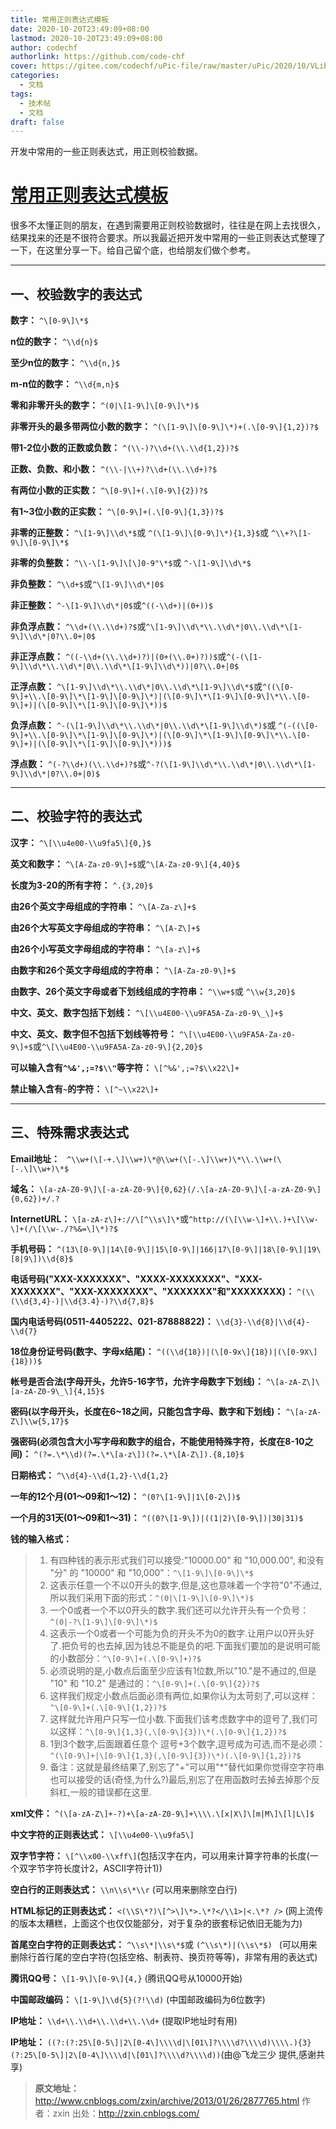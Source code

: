 ```yaml
---
title: 常用正则表达式模板
date: 2020-10-20T23:49:09+08:00
lastmod: 2020-10-20T23:49:09+08:00
author: codechf
authorlink: https://github.com/code-chf
cover: https://gitee.com/codechf/uPic-file/raw/master/uPic/2020/10/VLibp0-V2L4TI.png
categories:
  - 文档
tags:
  - 技术帖
  - 文档
draft: false
---
```


开发中常用的一些正则表达式，用正则校验数据。

<!--more-->

[常用正则表达式模板](https://www.cnblogs.com/YooHoeh/p/9095409.html)
============================

很多不太懂正则的朋友，在遇到需要用正则校验数据时，往往是在网上去找很久，结果找来的还是不很符合要求。所以我最近把开发中常用的一些正则表达式整理了一下，在这里分享一下。给自己留个底，也给朋友们做个参考。

---

##  **一、校验数字的表达式**

**数字：** `^\[0-9\]\*$`

**n位的数字：** `^\\d{n}$`

**至少n位的数字：** `^\\d{n,}$`

**m-n位的数字：** `^\\d{m,n}$`

**零和非零开头的数字：** `^(0|\[1-9\]\[0-9\]\*)$`

**非零开头的最多带两位小数的数字：** `^(\[1-9\]\[0-9\]\*)+(.\[0-9\]{1,2})?$`

**带1-2位小数的正数或负数：** `^(\\-)?\\d+(\\.\\d{1,2})?$`

**正数、负数、和小数：** `^(\\-|\\+)?\\d+(\\.\\d+)?$`

**有两位小数的正实数：** `^\[0-9\]+(.\[0-9\]{2})?$`

**有1~3位小数的正实数：** `^\[0-9\]+(.\[0-9\]{1,3})?$`

**非零的正整数：** ` ^\[1-9\]\\d\*$ `或 ` ^(\[1-9\]\[0-9\]\*){1,3}$ `或 ` ^\\+?\[1-9\]\[0-9\]\*$ `

**非零的负整数：** ` ^\\-\[1-9\]\[\]0-9"\*$ `或 ` ^-\[1-9\]\\d\*$ `

**非负整数：** ` ^\\d+$ `或` ^\[1-9\]\\d\*|0$ `

**非正整数：** ` ^-\[1-9\]\\d\*|0$ `或` ^((-\\d+)|(0+))$ `

**非负浮点数：** ` ^\\d+(\\.\\d+)?$ `或` ^\[1-9\]\\d\*\\.\\d\*|0\\.\\d\*\[1-9\]\\d\*|0?\\.0+|0$ `

**非正浮点数：** ` ^((-\\d+(\\.\\d+)?)|(0+(\\.0+)?))$ `或` ^(-(\[1-9\]\\d\*\\.\\d\*|0\\.\\d\*\[1-9\]\\d\*))|0?\\.0+|0$ `

**正浮点数：** ` ^\[1-9\]\\d\*\\.\\d\*|0\\.\\d\*\[1-9\]\\d\*$ `或` ^((\[0-9\]+\\.\[0-9\]\*\[1-9\]\[0-9\]\*)|(\[0-9\]\*\[1-9\]\[0-9\]\*\\.\[0-9\]+)|(\[0-9\]\*\[1-9\]\[0-9\]\*))$ `

**负浮点数：** ` ^-(\[1-9\]\\d\*\\.\\d\*|0\\.\\d\*\[1-9\]\\d\*)$ `或 `^(-((\[0-9\]+\\.\[0-9\]\*\[1-9\]\[0-9\]\*)|(\[0-9\]\*\[1-9\]\[0-9\]\*\\.\[0-9\]+)|(\[0-9\]\*\[1-9\]\[0-9\]\*)))$ `

**浮点数：** ` ^(-?\\d+)(\\.\\d+)?$ `或` ^-?(\[1-9\]\\d\*\\.\\d\*|0\\.\\d\*\[1-9\]\\d\*|0?\\.0+|0)$ `

---

## **二、校验字符的表达式**

**汉字：** `^\[\\u4e00-\\u9fa5\]{0,}$`

**英文和数字：** ` ^\[A-Za-z0-9\]+$ `或` ^\[A-Za-z0-9\]{4,40}$ `

**长度为3-20的所有字符：** `^.{3,20}$`

**由26个英文字母组成的字符串：** `^\[A-Za-z\]+$`

**由26个大写英文字母组成的字符串：** `^\[A-Z\]+$`

**由26个小写英文字母组成的字符串：** `^\[a-z\]+$`

**由数字和26个英文字母组成的字符串：** `^\[A-Za-z0-9\]+$`

**由数字、26个英文字母或者下划线组成的字符串：** ` ^\\w+$ `或 `^\\w{3,20}$ `

**中文、英文、数字包括下划线：** `^\[\\u4E00-\\u9FA5A-Za-z0-9\_\]+$`

**中文、英文、数字但不包括下划线等符号：** ` ^\[\\u4E00-\\u9FA5A-Za-z0-9\]+$ `或` ^\[\\u4E00-\\u9FA5A-Za-z0-9\]{2,20}$ `

**可以输入含有` ^%&',;=?$\\" `等字符：** ` \[^%&',;=?$\\x22\]+ `

**禁止输入含有`~`的字符：** ` \[^~\\x22\]+ `

---

## **三、特殊需求表达式**

**Email地址：** ` ^\\w+(\[-+.\]\\w+)\*@\\w+(\[-.\]\\w+)\*\\.\\w+(\[-.\]\\w+)\*$`

**域名：** `\[a-zA-Z0-9\]\[-a-zA-Z0-9\]{0,62}(/.\[a-zA-Z0-9\]\[-a-zA-Z0-9\]{0,62})+/.? `

**InternetURL：** ` \[a-zA-z\]+://\[^\\s\]\* `或` ^http://(\[\\w-\]+\\.)+\[\\w-\]+(/\[\\w-./?%&=\]\*)?$ `

**手机号码：** ` ^(13\[0-9\]|14\[0-9\]|15\[0-9\]|166|17\[0-9\]|18\[0-9\]|19\[8|9\])\\d{8}$ `

**电话号码("XXX-XXXXXXX"、"XXXX-XXXXXXXX"、"XXX-XXXXXXX"、"XXX-XXXXXXXX"、"XXXXXXX"和"XXXXXXXX)：** ` ^(\\(\\d{3,4}-)|\\d{3.4}-)?\\d{7,8}$ `

**国内电话号码(0511\-4405222、021\-87888822)：** ` \\d{3}-\\d{8}|\\d{4}-\\d{7} `

**18位身份证号码(数字、字母x结尾)：** ` ^((\\d{18})|(\[0-9x\]{18})|(\[0-9X\]{18}))$ `

**帐号是否合法(字母开头，允许5-16字节，允许字母数字下划线)：** ` ^\[a-zA-Z\]\[a-zA-Z0-9\_\]{4,15}$ `

**密码(以字母开头，长度在6~18之间，只能包含字母、数字和下划线)：** ` ^\[a-zA-Z\]\\w{5,17}$ `

**强密码(必须包含大小写字母和数字的组合，不能使用特殊字符，长度在8-10之间)：** ` ^(?=.\*\\d)(?=.\*\[a-z\])(?=.\*\[A-Z\]).{8,10}$ `

**日期格式：** ` ^\\d{4}-\\d{1,2}-\\d{1,2} `

**一年的12个月(01～09和1～12)：** ` ^(0?\[1-9\]|1\[0-2\])$ `

**一个月的31天(01～09和1～31)：** ` ^((0?\[1-9\])|((1|2)\[0-9\])|30|31)$ `

**钱的输入格式：**

  > 1. 有四种钱的表示形式我们可以接受:"10000.00" 和 "10,000.00", 和没有 "分" 的 "10000" 和 "10,000"：`^\[1-9\]\[0-9\]\*$`
  > 2. 这表示任意一个不以0开头的数字,但是,这也意味着一个字符"0"不通过,所以我们采用下面的形式：`^(0|\[1-9\]\[0-9\]\*)$`
  > 3. 一个0或者一个不以0开头的数字.我们还可以允许开头有一个负号：`^(0|-?\[1-9\]\[0-9\]\*)$`
  > 4. 这表示一个0或者一个可能为负的开头不为0的数字.让用户以0开头好了.把负号的也去掉,因为钱总不能是负的吧.下面我们要加的是说明可能的小数部分：`^\[0-9\]+(.\[0-9\]+)?$`
  > 5. 必须说明的是,小数点后面至少应该有1位数,所以"10."是不通过的,但是 "10" 和 "10.2" 是通过的：`^\[0-9\]+(.\[0-9\]{2})?$`
  > 6. 这样我们规定小数点后面必须有两位,如果你认为太苛刻了,可以这样：`^\[0-9\]+(.\[0-9\]{1,2})?$`
  > 7. 这样就允许用户只写一位小数.下面我们该考虑数字中的逗号了,我们可以这样：`^\[0-9\]{1,3}(,\[0-9\]{3})\*(.\[0-9\]{1,2})?$`
  > 8. 1到3个数字,后面跟着任意个 逗号+3个数字,逗号成为可选,而不是必须：`^(\[0-9\]+|\[0-9\]{1,3}(,\[0-9\]{3})\*)(.\[0-9\]{1,2})?$`
  > 9. 备注：这就是最终结果了,别忘了"+"可以用"\*"替代如果你觉得空字符串也可以接受的话(奇怪,为什么?)最后,别忘了在用函数时去掉去掉那个反斜杠,一般的错误都在这里.

**xml文件：** `^(\[a-zA-Z\]+-?)+\[a-zA-Z0-9\]+\\\\.\[x|X\]\[m|M\]\[l|L\]$`

**中文字符的正则表达式：** ` \[\\u4e00-\\u9fa5\] `

**双字节字符：** ` \[^\\x00-\\xff\] `(包括汉字在内，可以用来计算字符串的长度(一个双字节字符长度计2，ASCII字符计1))

**空白行的正则表达式：** ` \\n\\s\*\\r ` (可以用来删除空白行)

**HTML标记的正则表达式：** ` <(\\S\*?)\[^>\]\*>.\*?</\\1>|<.\*? /> `  (网上流传的版本太糟糕，上面这个也仅仅能部分，对于复杂的嵌套标记依旧无能为力)

**首尾空白字符的正则表达式：** ` ^\\s\*|\\s\*$ `或 `(^\\s\*)|(\\s\*$) ` (可以用来删除行首行尾的空白字符(包括空格、制表符、换页符等等)，非常有用的表达式)

**腾讯QQ号：** ` \[1-9\]\[0-9\]{4,} ` (腾讯QQ号从10000开始)

**中国邮政编码：** ` \[1-9\]\\d{5}(?!\\d) `  (中国邮政编码为6位数字)

**IP地址：** ` \\d+\\.\\d+\\.\\d+\\.\\d+ `  (提取IP地址时有用)

**IP地址：** ` ((?:(?:25\[0-5\]|2\[0-4\]\\\\d|\[01\]?\\\\d?\\\\d)\\\\.){3}(?:25\[0-5\]|2\[0-4\]\\\\d|\[01\]?\\\\d?\\\\d)) `(由@飞龙三少 提供,感谢共享)





> **原文地址：** http://www.cnblogs.com/zxin/archive/2013/01/26/2877765.html 作者：zxin 出处：http://zxin.cnblogs.com/

